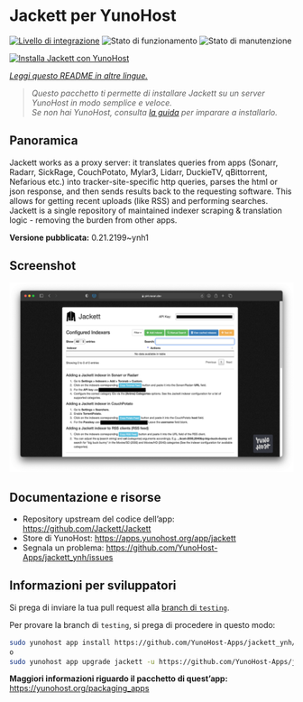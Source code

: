 <!--
N.B.: Questo README è stato automaticamente generato da <https://github.com/YunoHost/apps/tree/master/tools/readme_generator>
NON DEVE essere modificato manualmente.
-->

# Jackett per YunoHost

[![Livello di integrazione](https://dash.yunohost.org/integration/jackett.svg)](https://dash.yunohost.org/appci/app/jackett) ![Stato di funzionamento](https://ci-apps.yunohost.org/ci/badges/jackett.status.svg) ![Stato di manutenzione](https://ci-apps.yunohost.org/ci/badges/jackett.maintain.svg)

[![Installa Jackett con YunoHost](https://install-app.yunohost.org/install-with-yunohost.svg)](https://install-app.yunohost.org/?app=jackett)

*[Leggi questo README in altre lingue.](./ALL_README.md)*

> *Questo pacchetto ti permette di installare Jackett su un server YunoHost in modo semplice e veloce.*  
> *Se non hai YunoHost, consulta [la guida](https://yunohost.org/install) per imparare a installarlo.*

## Panoramica

Jackett works as a proxy server: it translates queries from apps (Sonarr, Radarr, SickRage, CouchPotato, Mylar3, Lidarr, DuckieTV, qBittorrent, Nefarious etc.) into tracker-site-specific http queries, parses the html or json response, and then sends results back to the requesting software. This allows for getting recent uploads (like RSS) and performing searches. Jackett is a single repository of maintained indexer scraping & translation logic - removing the burden from other apps.


**Versione pubblicata:** 0.21.2199~ynh1

## Screenshot

![Screenshot di Jackett](./doc/screenshots/demo.png)

## Documentazione e risorse

- Repository upstream del codice dell’app: <https://github.com/Jackett/Jackett>
- Store di YunoHost: <https://apps.yunohost.org/app/jackett>
- Segnala un problema: <https://github.com/YunoHost-Apps/jackett_ynh/issues>

## Informazioni per sviluppatori

Si prega di inviare la tua pull request alla [branch di `testing`](https://github.com/YunoHost-Apps/jackett_ynh/tree/testing).

Per provare la branch di `testing`, si prega di procedere in questo modo:

```bash
sudo yunohost app install https://github.com/YunoHost-Apps/jackett_ynh/tree/testing --debug
o
sudo yunohost app upgrade jackett -u https://github.com/YunoHost-Apps/jackett_ynh/tree/testing --debug
```

**Maggiori informazioni riguardo il pacchetto di quest’app:** <https://yunohost.org/packaging_apps>
